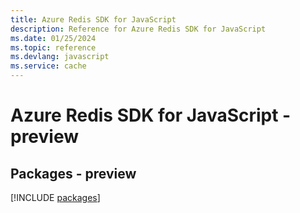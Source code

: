 ```yaml
---
title: Azure Redis SDK for JavaScript
description: Reference for Azure Redis SDK for JavaScript
ms.date: 01/25/2024
ms.topic: reference
ms.devlang: javascript
ms.service: cache
---
```

# Azure Redis SDK for JavaScript - preview
## Packages - preview
[!INCLUDE [packages](redis-index.md)]